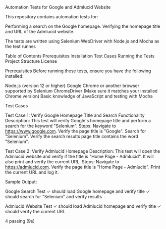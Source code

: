 Automation Tests for Google and Admlucid Website

This repository contains automation tests for:

Performing a search on the Google homepage.
Verifying the homepage title and URL of the Admlucid website.

The tests are written using Selenium WebDriver with Node.js and Mocha as the test runner.

Table of Contents
Prerequisites
Installation
Test Cases
Running the Tests
Project Structure
License

Prerequisites
Before running these tests, ensure you have the following installed:

Node.js (version 12 or higher)
Google Chrome or another browser supported by Selenium
ChromeDriver (Make sure it matches your installed Chrome version)
Basic knowledge of JavaScript and testing with Mocha

Test Cases

Test Case 1: Verify Google Homepage Title and Search Functionality
Description: This test will verify Google's homepage title and perform a search for the keyword "Selenium".
Steps:
Navigate to https://www.google.com.
Verify the page title is "Google".
Search for "Selenium".
Verify the search results page title contains the word "Selenium".


Test Case 2: Verify Admlucid Homepage
Description: This test will open the Admlucid website and verify if the title is "Home Page - Admlucid". It will also print and verify the current URL.
Steps:
Navigate to https://admlucid.com.
Verify the page title is "Home Page - Admlucid".
Print the current URL and log it.


Sample Output:

  Google Search Test
    ✓ should load Google homepage and verify title
    ✓ should search for "Selenium" and verify results

  Admlucid Website Test
    ✓ should load Admlucid homepage and verify title
    ✓ should verify the current URL

  4 passing (9s)


